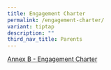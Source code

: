 ```yaml
---
title: Engagement Charter
permalink: /engagement-charter/
variant: tiptap
description: ""
third_nav_title: Parents
---
```

<p><a href="/files/Annex_B___Engagement_Charter.pdf" rel="noopener nofollow" target="_blank">Annex B - Engagement Charter</a>
</p>
